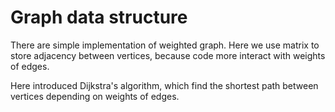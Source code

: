 # Graph data structure
There are simple implementation of weighted graph. Here we use matrix to store adjacency between vertices, because code more interact with weights of edges.

Here introduced Dijkstra's algorithm, which find the shortest path between vertices depending on weights of edges.
